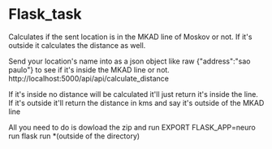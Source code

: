 # Flask_task
Calculates if the sent location is in the MKAD line of Moskov or not. If it's outside it calculates the distance as well.

Send your location's name into as a json object like raw {"address":"sao paulo"} to see if it's inside the MKAD line or not.
http://localhost:5000/api/api/calculate_distance

If it's inside no distance will be calculated it'll just return it's inside the line.
If it's outside it'll return the distance in kms and say it's outside of the MKAD line

All you need to do is dowload the zip and
run EXPORT FLASK_APP=neuro
run flask run \*(outside of the directory)

